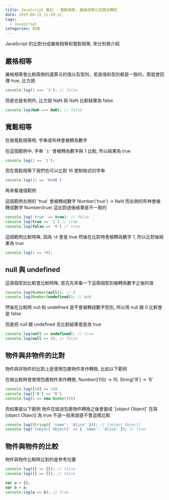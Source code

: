 ```yaml
---
title: JavaScript 筆記 - 寬鬆相等, 嚴格相等以及隱含轉型
date: 2019-09-15 11:59:12
tags: 
  - JavaScript
categories: 前端
---
```


JavaScript 的比對分成嚴格相等和寬鬆相等, 來分別做介紹

## 嚴格相等
嚴格相等會比較兩側的運算元的值以及型別，若是值和型別都是一致的，那就會回傳 true, 比方說

``` JavaScript
console.log(1 === '1'); // false
```

但是也是有例外, 比方說 NaN 與 NaN 比較結果為 false

``` JavaScript
console.log(NaN === NaN); // false
```

## 寬鬆相等
在做寬鬆相等時, 字串或布林會被轉為數字

在這個範例中, 字串 `'1'` 會被轉為數字與 1 比較, 所以結果為 true
``` JavaScript
console.log(1 == '1');
```

而在寬鬆相等下我們也可以比對 16 進制格式的字串
``` JavaScript
console.log(11 == '0x0B')
```

再來看幾個範例

這個範例左側的 'true' 會被轉成數字 Number('true') -> NaN 而右側的布林會被轉成數字 Number(true) 這比對過後結果是不一致的
``` JavaScript
console.log('true' == true); // false
console.log(true == '1') // true
console.log(false == '0') // true
```

這個範例比較特殊, 因為 `!0` 會是 true 然後在比對時會被轉為數字 1, 所以比對後結果為 true
``` JavaScript
console.log(1 == !0);
```

## null 與 undefined
這兩個型別比較會比較特殊, 首先先來看一下這兩個型別被轉為數字之後的值
``` JavaScript
console.log(Number(null)); // 0
console.log(Number(undefined)); // NaN
```

然後在比較時 null 和 undefined 是不會被轉成數字型別, 所以用 null 跟 0 比較會是 false

但是把 null 跟 undefined 去比較結果會是為 true
``` JavaScript
console.log(null == undefined); // true
console.log(null == 0); // false
```

## 物件與非物件的比對
物件與非物件的比對上是使用包裹物件來作轉換, 比如以下範例

在做比較時會使用包裹物件來作轉換, Number([10]) -> 10, String['B'] -> 'B'
``` JavaScript
console.log([10] == 10)
console.log(['B'] == 'B')
console.log(5 == new Number(5))
```

而如果是以下範例
物件在經過包裹物件轉換之後會變成 '[object Object]' 在與 [object Object] 為 true 不過一般來說是不會這樣比較
``` JavaScript
console.log(String({ 'name': 'Alice' })); // [object Object]
console.log('[object Object]' == { 'name': 'Alice' }); // true
```

## 物件與物件的比較
物件與物件比較時比對的是參考位置

``` JavaScript
console.log({} == {}); // false
console.log([] == []); // false

var a = {};
var b = a;
console.log(a == b); // true
```
